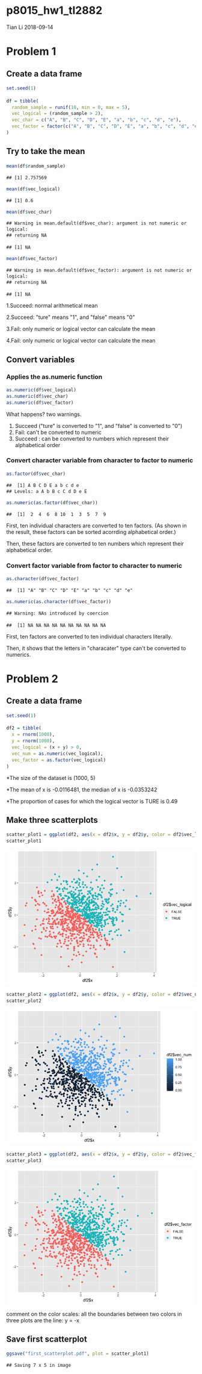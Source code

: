 p8015\_hw1\_tl2882
================
Tian Li
2018-09-14

Problem 1
=========

Create a data frame
-------------------

``` r
set.seed(1)

df = tibble(
  random_sample = runif(10, min = 0, max = 5),
  vec_logical = (random_sample > 2),
  vec_char = c("A", "B", "C", "D", "E", "a", "b", "c", "d", "e"),
  vec_factor = factor(c("A", "B", "C", "D", "E", "a", "b", "c", "d", "e"))
)
```

Try to take the mean
--------------------

``` r
mean(df$random_sample)
```

    ## [1] 2.757569

``` r
mean(df$vec_logical)
```

    ## [1] 0.6

``` r
mean(df$vec_char)
```

    ## Warning in mean.default(df$vec_char): argument is not numeric or logical:
    ## returning NA

    ## [1] NA

``` r
mean(df$vec_factor)
```

    ## Warning in mean.default(df$vec_factor): argument is not numeric or logical:
    ## returning NA

    ## [1] NA

1.Succeed: normal arithmetical mean

2.Succeed: "ture" means "1", and "false" means "0"

3.Fail: only numeric or logical vector can calculate the mean

4.Fail: only numeric or logical vector can calculate the mean

Convert variables
-----------------

### Applies the as.numeric function

``` r
as.numeric(df$vec_logical)
as.numeric(df$vec_char)
as.numeric(df$vec_factor)
```

What happens? two warnings.

1.  Succeed ("ture" is converted to "1", and "false" is converted to "0")
2.  Fail: can't be converted to numeric
3.  Succeed : can be converted to numbers which represent their alphabetical order

### Convert character variable from character to factor to numeric

``` r
as.factor(df$vec_char)
```

    ##  [1] A B C D E a b c d e
    ## Levels: a A b B c C d D e E

``` r
as.numeric(as.factor(df$vec_char))
```

    ##  [1]  2  4  6  8 10  1  3  5  7  9

First, ten individual characters are converted to ten factors.
(As shown in the result, these factors can be sorted acorrding alphabetical order.)

Then, these factors are converted to ten numbers which represent their alphabetical order.

### Convert factor variable from factor to character to numeric

``` r
as.character(df$vec_factor)
```

    ##  [1] "A" "B" "C" "D" "E" "a" "b" "c" "d" "e"

``` r
as.numeric(as.character(df$vec_factor))
```

    ## Warning: NAs introduced by coercion

    ##  [1] NA NA NA NA NA NA NA NA NA NA

First, ten factors are converted to ten individual characters literally.

Then, it shows that the letters in "characater" type can't be converted to numerics.

Problem 2
=========

Create a data frame
-------------------

``` r
set.seed(1)

df2 = tibble(
  x = rnorm(1000),
  y = rnorm(1000),
  vec_logical = (x + y) > 0,
  vec_num = as.numeric(vec_logical),
  vec_factor = as.factor(vec_logical)
)
```

\*The size of the dataset is (1000, 5)

\*The mean of x is -0.0116481, the median of x is -0.0353242

\*The proportion of cases for which the logical vector is TURE is 0.49

Make three scatterplots
-----------------------

``` r
scatter_plot1 = ggplot(df2, aes(x = df2$x, y = df2$y, color = df2$vec_logical)) + geom_point() 
scatter_plot1
```

![](p8015_hw1_tl2882_files/figure-markdown_github/unnamed-chunk-8-1.png)

``` r
scatter_plot2 = ggplot(df2, aes(x = df2$x, y = df2$y, color = df2$vec_num)) + geom_point()
scatter_plot2
```

![](p8015_hw1_tl2882_files/figure-markdown_github/unnamed-chunk-8-2.png)

``` r
scatter_plot3 = ggplot(df2, aes(x = df2$x, y = df2$y, color = df2$vec_factor)) + geom_point()
scatter_plot3
```

![](p8015_hw1_tl2882_files/figure-markdown_github/unnamed-chunk-8-3.png)

comment on the color scales:
all the boundaries between two colors in three plots are the line: y = -x

Save first scatterplot
----------------------

``` r
ggsave("first_scatterplot.pdf", plot = scatter_plot1)
```

    ## Saving 7 x 5 in image
